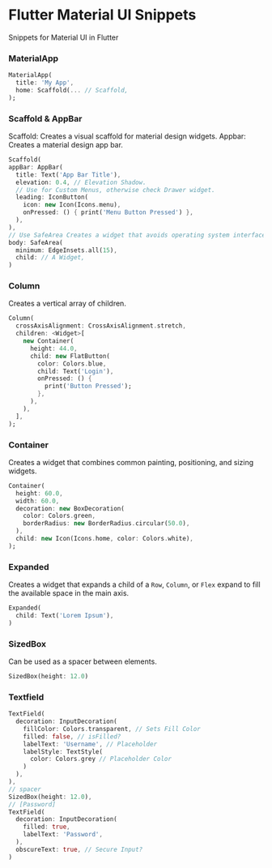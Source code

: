 # Flutter Material UI Snippets
Snippets for Material UI in Flutter

### MaterialApp
```dart
MaterialApp(
  title: 'My App',
  home: Scaffold(... // Scaffold,
);
```

### Scaffold & AppBar
Scaffold: Creates a visual scaffold for material design widgets.
Appbar: Creates a material design app bar.

```dart
Scaffold(
appBar: AppBar(
  title: Text('App Bar Title'),
  elevation: 0.4, // Elevation Shadow.
  // Use for Custom Menus, otherwise check Drawer widget.
  leading: IconButton(
    icon: new Icon(Icons.menu),
    onPressed: () { print('Menu Button Pressed') },
  ),
),
// Use SafeArea Creates a widget that avoids operating system interfaces. 
body: SafeArea(
  minimum: EdgeInsets.all(15),
  child: // A Widget,
)
```

### Column
Creates a vertical array of children.

```dart
Column(
  crossAxisAlignment: CrossAxisAlignment.stretch,
  children: <Widget>[
    new Container(
      height: 44.0,
      child: new FlatButton(
        color: Colors.blue,
        child: Text('Login'),
        onPressed: () {
          print('Button Pressed');
        },
      ),
    ),
  ],
);
```

### Container
Creates a widget that combines common painting, positioning, and sizing widgets.

```dart
Container(
  height: 60.0,
  width: 60.0,
  decoration: new BoxDecoration(
    color: Colors.green,
    borderRadius: new BorderRadius.circular(50.0),
  ),
  child: new Icon(Icons.home, color: Colors.white),
);
```

### Expanded
Creates a widget that expands a child of a `Row`, `Column`, or `Flex` expand to fill the available space in the main axis.

```dart
Expanded(
  child: Text('Lorem Ipsum'),
)
```

### SizedBox
Can be used as a spacer between elements.

```dart
SizedBox(height: 12.0)
```

### Textfield

```dart
TextField(
  decoration: InputDecoration(
    fillColor: Colors.transparent, // Sets Fill Color
    filled: false, // isFilled?
    labelText: 'Username', // Placeholder
    labelStyle: TextStyle(
      color: Colors.grey // Placeholder Color
    )
  ),
),
// spacer
SizedBox(height: 12.0),
// [Password]
TextField(
  decoration: InputDecoration(
    filled: true,
    labelText: 'Password',
  ),
  obscureText: true, // Secure Input?
)
```
